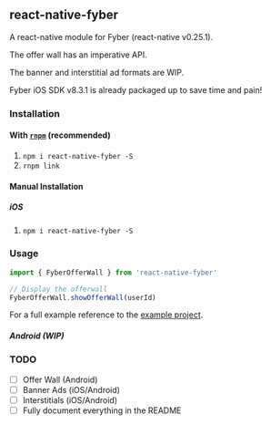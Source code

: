 ## react-native-fyber

A react-native module for Fyber (react-native v0.25.1).

The offer wall has an imperative API.

The banner and interstitial ad formats are WIP.

Fyber iOS SDK v8.3.1 is already packaged up to save time and pain! 

### Installation

#### With [`rnpm`](https://github.com/rnpm/rnpm) (recommended)

1. `npm i react-native-fyber -S`
2. `rnpm link`

#### Manual Installation

##### iOS

1. `npm i react-native-fyber -S`

### Usage

```javascript
import { FyberOfferWall } from 'react-native-fyber'

// Display the offerwall 
FyberOfferWall.showOfferWall(userId)
```

For a full example reference to the [example project](Example).

##### Android (WIP)


### TODO
- [ ] Offer Wall (Android)
- [ ] Banner Ads (iOS/Android) 
- [ ] Interstitials (iOS/Android)
- [ ] Fully document everything in the README
